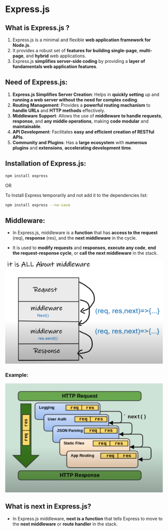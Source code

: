 # Express.js

## What is Express.js ?

1. Express.js is a minimal and flexible **web application framework for Node.js**.
2. It provides a robust set of **features for building single-page**, **multi-page**, and **hybrid** web applications.
3. Express.js **simplifies server-side coding** by providing a **layer of fundamentals web application features**.


## Need of Express.js:

1. **Express.js Simplifies Server Creation**: Helps in **quickly setting** up and **running a web server without the need for complex coding**.
2. **Routing Management**: Provides a **powerful routing machanism** to **handle URLs** and **HTTP methods** effectively.
3. **Middleware Support**: Allows the use of **middleware to handle requests**, **response**, and **any middle operations**, making **code modular** and **maintainable**.
4. **API Development**: Facilitates **easy and efficient creation of RESTful APIs**.
5. **Community and Plugins**: Has a **large ecosystem** with **numerous plugins** and **extensions**, **accelerating development time**.


## Installation of Express.js:
 
```bash
npm install express
```

OR 

To Install Express temporarily and not add it to the dependencies list:
```bash
npm install express --no-save
```


## Middleware:
* In Express.js, middleware is a **function** that has **access to the request** (req), **response** (res), and the **next middleware** in the cycle.

* It is used to **modify requests** and **responses**, **execute any code**, **end the request-response cycle**, or **call the next middleware** in the stack.

![middleware](image.png)

### Example:
![middleware example](image-1.png)


## What is **next** in Express.js?
* In Express.js middleware, **next is a function** that tells Express to move to the **next middleware** or **route handler** in the stack.